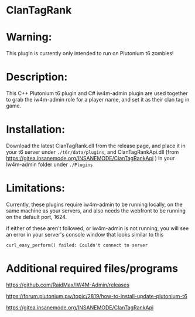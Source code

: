 # ClanTagRank

# Warning: 

This plugin is currently only intended to run on Plutonium t6 zombies!

# Description:

This C++ Plutonium t6 plugin and  C# iw4m-admin plugin are used together to grab the iw4m-admin role for a player name, and set it as their clan tag in game.

# Installation:

Download the latest ClanTagRank.dll from the release page, and place it in your t6 server under ```./t6r/data/plugins```, and ClanTagRankApi.dll (from https://gitea.insanemode.org/INSANEMODE/ClanTagRankApi ) in your Iw4m-admin folder under ```./Plugins```

# Limitations:

Currently, these plugins require iw4m-admin to be running locally, on the same machine as your servers, and also needs the webfront to be running on the default port, 1624.

if either of these aren't followed, or iw4m-admin is not running, you will see an error in your server's console window that looks similar to this 

```curl_easy_perform() failed: Couldn't connect to server```

# Additional required files/programs
https://github.com/RaidMax/IW4M-Admin/releases

https://forum.plutonium.pw/topic/2819/how-to-install-update-plutonium-t6

https://gitea.insanemode.org/INSANEMODE/ClanTagRankApi